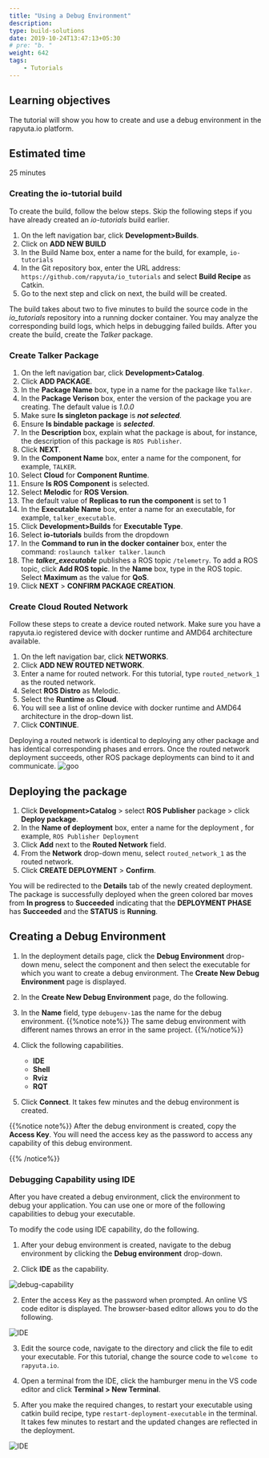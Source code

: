 ```yaml
---
title: "Using a Debug Environment"
description:
type: build-solutions
date: 2019-10-24T13:47:13+05:30
# pre: "b. "
weight: 642
tags:
    - Tutorials
---
```

## Learning objectives
The tutorial will show you how to create and use a debug environment in the rapyuta.io platform.

## Estimated time
25 minutes

### Creating the **io-tutorial** build
 
To create the build, follow the below steps. Skip the following steps if you have already created an *io-tutorials* build earlier.

1. On the left navigation bar, click **Development>Builds**.
2. Click on **ADD NEW BUILD**
3. In the Build Name box, enter a name for the build, for example, `io-tutorials`
4. In the Git repository box, enter the URL address: `https://github.com/rapyuta/io_tutorials` and select **Build Recipe** as Catkin.
5. Go to the next step and click on next, the build will be created.

The build takes about two to five minutes to build the source code in the *io_tutorials* repository into a running docker container. You may analyze the corresponding build logs, which helps in debugging failed builds. After you create the build, create the *Talker* package.

### Create Talker Package

1. On the left navigation bar, click **Development>Catalog**.
2. Click **ADD PACKAGE**.
3. In the **Package Name** box, type in a name for the package like `Talker`.
4. In the **Package Verison** box, enter the version of the package you are creating. The default value is *1.0.0*
5. Make sure **Is singleton package** is ***not selected***.
6. Ensure **Is bindable package** is ***selected***.
7. In the **Description** box, explain what the package is about,
   for instance, the description of this package is `ROS Publisher`.
8. Click **NEXT**.
9.  In the **Component Name** box, enter a name for the component, for example, `TALKER`.
10. Select **Cloud** for **Component Runtime**.
11. Ensure **Is ROS Component** is selected.
12. Select **Melodic** for **ROS Version**.
13. The default value of **Replicas to run the component** is set to 1
14. In the **Executable Name** box, enter a name for an executable, for example, `talker_executable`.
15. Click **Development>Builds** for **Executable Type**.
16. Select **io-tutorials** builds from the dropdown
17. In the **Command to run in the docker container** box, enter the command:
    `roslaunch talker talker.launch`
18. The ***talker_executable*** publishes a ROS topic `/telemetry`.
    To add a ROS topic, click **Add ROS topic**. In the **Name** box,
    type in the ROS topic. Select **Maximum** as the value for **QoS**.
19. Click **NEXT** > **CONFIRM PACKAGE CREATION**.


### Create Cloud Routed Network

Follow these steps to create a device routed network. Make sure you have a rapyuta.io registered
device with docker runtime and AMD64 architecture available.


1. On the left navigation bar, click **NETWORKS**.
2. Click **ADD NEW ROUTED NETWORK**.
3. Enter a name for routed network. For this tutorial, type `routed_network_1` as the routed network.
4. Select **ROS Distro** as Melodic.
5. Select the **Runtime** as **Cloud**.
6. You will see a list of online device with docker runtime and AMD64 architecture in the drop-down list. 
7. Click **CONTINUE**.

Deploying a routed network is identical to deploying any other package and has identical corresponding phases and errors.
Once the routed network deployment succeeds, other ROS package deployments can bind to it and communicate.
![goo](/images/tutorials/routed-networks/routed-network-details.png?classes=border,shadow&width=40pc)


## Deploying the package
1. Click **Development>Catalog** > select **ROS Publisher** package > click **Deploy package**.
2. In the **Name of deployment** box, enter a name for the deployment
   , for example, `ROS Publisher Deployment`
3. Click **Add** next to the **Routed Network** field.
4. From the **Network** drop-down menu, select `routed_network_1` as the routed network.
5. Click **CREATE DEPLOYMENT** > **Confirm**.

You will be redirected to the **Details** tab of the newly created deployment. The package is successfully deployed when the green colored bar moves from
**In progress** to **Succeeded** indicating that the **DEPLOYMENT PHASE** has **Succeeded**
and the **STATUS** is **Running**.


## Creating a Debug Environment

1. In the deployment details page, click the **Debug Environment** drop-down menu, select the component and then select the executable for which you want to create a debug environment.
  The **Create New Debug Environment** page is displayed.

2. In the **Create New Debug Environment** page, do the following.

3. In the **Name** field, type `debugenv-1`as the name for the debug environment.
{{%notice note%}}
The same debug environment with different names throws an error in the same project.
{{%/notice%}}

4. Click the following capabilities.

    * **IDE** 
    * **Shell**
    * **Rviz**
    * **RQT**

5. Click **Connect**. It takes few minutes and the debug environment is created.

  {{%notice note%}}
  After the debug environment is created, copy the **Access Key**. You will need the access key as the password to access any capability of this debug environment.

  {{% /notice%}}


### Debugging Capability using IDE

After you have created a debug environment, click the environment to debug your application. You can use one or more of the following capabilities to debug your executable. 

To modify the code using IDE capability, do the following.

1. After your debug environment is created, navigate to the debug environment by clicking the **Debug environment** drop-down.

2. Click **IDE** as the capability.

![debug-capability](/images/core-concepts/deployments/debug-environment.png?classes=border,shadow&width=25pc)

2. Enter the access Key as the password when prompted. An online VS code editor is displayed. The browser-based editor allows you to do the following.

![IDE](/images/core-concepts/deployments/ide.png?classes=border,shadow&width=50pc)

3. Edit the source code, navigate to the directory and click the file to edit your executable. For this tutorial, change the source code to `welcome to rapyuta.io`.

4. Open a terminal from the IDE, click the hamburger menu in the VS code editor and click **Terminal > New Terminal**.

5. After you make the required changes, to restart your executable using catkin build recipe, type `restart-deployment-executable` in the terminal. It takes few minutes to restart and the updated changes are reflected in the deployment.

![IDE](/images/core-concepts/deployments/debug-ide.png?classes=border,shadow&width=50pc)  
